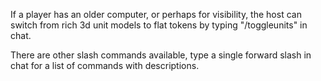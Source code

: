 If a player has an older computer, or perhaps for visibility, the host can switch from rich 3d unit models to flat tokens by typing "/toggleunits" in chat.

There are other slash commands available, type a single forward slash in chat for a list of commands with descriptions.
